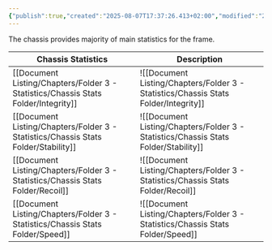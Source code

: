 ```yaml
---
{"publish":true,"created":"2025-08-07T17:37:26.413+02:00","modified":"2025-08-07T18:41:46.774+02:00","cssclasses":""}
---
```


The chassis provides majority of main statistics for the frame.

| Chassis Statistics | Description    |
| ------------------ | -------------- |
| [[Document Listing/Chapters/Folder 3 - Statistics/Chassis Stats Folder/Integrity]]      | ![[Document Listing/Chapters/Folder 3 - Statistics/Chassis Stats Folder/Integrity]] |
| [[Document Listing/Chapters/Folder 3 - Statistics/Chassis Stats Folder/Stability]]      | ![[Document Listing/Chapters/Folder 3 - Statistics/Chassis Stats Folder/Stability]] |
| [[Document Listing/Chapters/Folder 3 - Statistics/Chassis Stats Folder/Recoil]]         | ![[Document Listing/Chapters/Folder 3 - Statistics/Chassis Stats Folder/Recoil]]    |
| [[Document Listing/Chapters/Folder 3 - Statistics/Chassis Stats Folder/Speed]]          | ![[Document Listing/Chapters/Folder 3 - Statistics/Chassis Stats Folder/Speed]]     |
